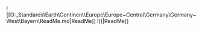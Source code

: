
![[O:\_Standards\Earth\Continent\Europe\Europe~Central\Germany\Germany~West\Bayern\ReadMe.md|ReadMe]] 
![[|ReadMe]] 